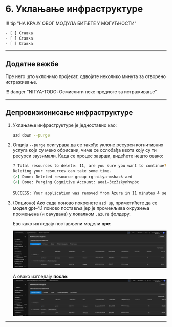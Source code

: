 <!--
CO_OP_TRANSLATOR_METADATA:
{
  "original_hash": "6539a34c770f3ceff282370d72ee74dc",
  "translation_date": "2025-09-25T02:17:38+00:00",
  "source_file": "workshop/docs/instructions/6-Teardown-Infrastructure.md",
  "language_code": "sr"
}
-->
# 6. Уклањање инфраструктуре

!!! tip "НА КРАЈУ ОВОГ МОДУЛА БИЋЕТЕ У МОГУЋНОСТИ"

    - [ ] Ставка
    - [ ] Ставка
    - [ ] Ставка

---

## Додатне вежбе

Пре него што уклонимо пројекат, одвојите неколико минута за отворено истраживање.

!!! danger "NITYA-TODO: Осмислити неке предлоге за истраживање"

---

## Депровизионисање инфраструктуре

1. Уклањање инфраструктуре је једноставно као:
      
      ```bash title="" linenums="0"
      azd down --purge
      ```

1. Опција `--purge` осигурава да се такође уклоне ресурси когнитивних услуга који су меко обрисани, чиме се ослобађа квота коју су ти ресурси заузимали. Када се процес заврши, видећете нешто овако:
      
      ```bash title="" linenums="0"
      ? Total resources to delete: 11, are you sure you want to continue? Yes
      Deleting your resources can take some time.
      (✓) Done: Deleted resource group rg-nitya-mshack-azd
      (✓) Done: Purging Cognitive Account: aoai-3cz3zkynhvpbc

      SUCCESS: Your application was removed from Azure in 11 minutes 4 seconds.
      ```

1. (Опционо) Ако сада поново покренете `azd up`, приметићете да се модел gpt-4.1 поново поставља јер је променљива окружења промењена (и сачувана) у локалном `.azure` фолдеру.

      Ево како изгледају постављени модели **пре**:

      ![Initial](../../../../../translated_images/14-deploy-initial.30e4cf1c29b587bc86efd11a0dd0b6ee6bec92ae4425860272179121951bd917.sr.png)

      А овако изгледају **после**:
      ![New](../../../../../translated_images/14-deploy-new.f7f3c355a3cf7299572bca5941cfeec14090237cd3d20310e347f27564089379.sr.png)

---

